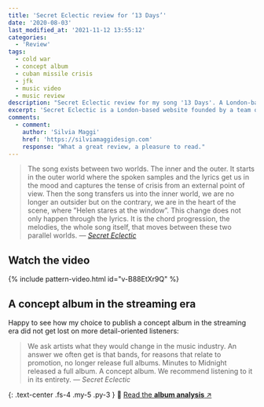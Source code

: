 ```yaml
---
title: 'Secret Eclectic review for ‘13 Days’'
date: '2020-08-03'
last_modified_at: '2021-11-12 13:55:12'
categories:
  - 'Review'
tags:
  - cold war
  - concept album
  - cuban missile crisis
  - jfk
  - music video
  - music review
description: "Secret Eclectic review for my song '13 Days'. A London-based website, they're a team of people who love supporting emerging acts."
excerpt: 'Secret Eclectic is a London-based website founded by a team of people who follow the arts worldwide. They love supporting emerging acts or people who deserve more recognition.'
comments:
  - comment:
    author: 'Silvia Maggi'
    href: 'https://silviamaggidesign.com'
    response: "What a great review, a pleasure to read."
---
```

> The song exists between two worlds. The inner and the outer. It starts in the outer world where the spoken samples and the lyrics get us in the mood and captures the tense of crisis from an external point of view. Then the song transfers us into the inner world, we are no longer an outsider but on the contrary, we are in the heart of the scene, where ”Helen stares at the window”. This change does not only happen through the lyrics. It is the chord progression, the melodies, the whole song itself, that moves between these two parallel worlds. 
> <cite>— [Secret Eclectic](https://secreteclectic.com/2020/08/02/minutes-to-midnight-13-days/)</cite>

## Watch the video

{% include pattern-video.html id="v-B88EtXr9Q" %}

## A concept album in the streaming era

Happy to see how my choice to publish a concept album in the streaming era did not get lost on more detail-oriented listeners:

> We ask artists what they would change in the music industry. An answer we often get is that bands, for reasons that relate to promotion, no longer release full albums. Minutes to Midnight released a full album. A concept album. We recommend listening to it in its entirety.
> <cite>— Secret Eclectic</cite>

{: .text-center .fs-4 .my-5 .py-3 }
📖 [Read the **album analysis** ↗︎](/music/after-1989/)